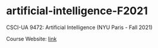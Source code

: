 # artificial-intelligence-F2021
CSCI-UA 9472: Artificial Intelligence (NYU Paris - Fall 2021)

Course Website: [link](http://www.augustincosse.com/artificial-intelligence-fall-2021)
